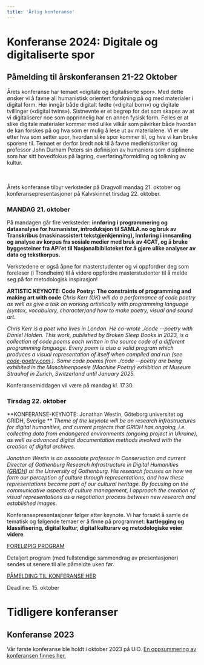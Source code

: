 ```yaml
---
title: 'Årlig konferanse'
---
```


# Konferanse 2024: Digitale og digitaliserte spor
## Påmelding til årskonferansen 21-22 Oktober
Årets konferanse har temaet «digitale og digitaliserte spor». Med dette ønsker vi å favne all humanistisk orientert forskning på og med materialer i digital form. Her inngår både digitalt fødte («digital born») og digitale tvillinger («digital twins»). Sistnevnte er et begrep for det som skapes av at vi digitaliserer noe som opprinnelig har en annen fysisk form. Felles er at slike digitale materialer kommer med ulike vilkår som påvirker både hvordan de kan forskes på og hva som er mulig å lese ut av materialene. Vi er ute etter hva som setter spor, hvordan slike spor kommer til, og hva vi kan bruke sporene til. Temaet er derfor bredt nok til å favne mediehistoriker og professor John Durham Peters sin definisjon av humaniora som disiplinene som har sitt hovedfokus på lagring, overføring/formidling og tolkning av kultur. 
<br><br><br>

Årets konferanse tilbyr verksteder på Dragvoll mandag 21. oktober og konferansepresentasjoner på Kalvskinnet tirsdag 22. oktober. 

### MANDAG 21. oktober
På mandagen går fire verksteder: **innføring i programmering og dataanalyse for humanister, introduksjon til SAMLA.no og bruk av Transkribus (maskinassistert tekstgjenkjenning), Innføring i innsamling og analyse av korpus fra sosiale medier med bruk av 4CAT, og å bruke byggesteiner fra API’et til Nasjonalbiblioteket for å gjøre ulike analyser av data og tekstkorpus.** 

Verkstedene er også åpne for masterstudenter og vi oppfordrer deg som foreleser (i Trondheim) til å videre oppfordre masterstudenter til å melde seg på for metodologisk inspirasjon! 

**ARTISTIC KEYNOTE: Code Poetry: The constraints of programming and making art with code**
*Chris Kerr (UK) will do a performance of code poetry as well as give a talk on working artistically with programming language (syntax, vocabulary, character)and how to make poetry, visual and sound art.*

*Chris Kerr is a poet who lives in London. He co-wrote ./code --poetry with Daniel Holden. This work, published by Broken Sleep Books in 2023, is a collection of code poems each written in the source code of a different programming language. Every poem is also a valid program which produces a visual representation of itself when compiled and run (see [code-poetry.com](https://code-poetry.com/).). Some code poems from ./code --poetry are being exhibited in the Maschinenpoesie (Machine Poetry) exhibition at Museum Strauhof in Zurich, Switzerland until January 2025.* 

Konferansemiddagen vil være på mandag kl. 17.30. 

### Tirsdag 22. oktober

**KONFERANSE-KEYNOTE: Jonathan Westin, Göteborg universitet og GRIDH, Sverige **
*Theme of the keynote will be on research infrastructures for digital humanities, and current projects that GRIDH has ongoing, i.e. collecting data from endangered environments (ongoing project in Ukraine), as well as  advanced digital documentation methods involved with the creation of digital archives.* 

*Jonathan Westin is an associate professor in Conservation and current Director of Gothenburg Research Infrastructure in Digital Humanities ([GRIDH](https://www.gu.se/digital-humaniora)) at the University of Gothenburg. His research focuses on how we form our perception of culture through representations, and how these representations become part of our cultural heritage. By focusing on the communicative aspects of culture management, I approach the creation of visual representations as a negotiation process between new research and established images.*


Konferansepresentasjoner følger etter keynote. Vi har forsøkt å samle de tematisk og følgende temaer er å finne på programmet: **kartlegging og klassifisering, digital kultur, digital kulturarv og metodologiske veier videre**.

[FORELØPIG PROGRAM](https://drive.google.com/file/d/1AQeLVlN1ixRmyB2G_M_gBQYeJ20jA68g/view?usp=sharing)

Detaljert program (med fullstendige sammendrag av presentasjoner) sendes ut senere til alle påmeldte uken før. 

[PÅMELDING TIL KONFERANSE HER](https://nettskjema.no/a/dhko2024) 

Deadline: 15. oktober
<br>




# Tidligere konferanser

## Konferanse 2023
Vår første konferanse ble holdt i oktober 2023 på UiO. [En oppsummering av konferansen finnes her.](https://www.ub.uio.no/bibliotekene/dsc/digiforsk-bloggen/20231106_dhko.html)
